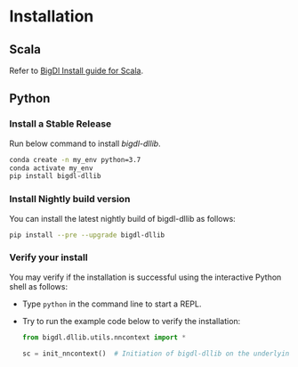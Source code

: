 # Installation


## Scala

Refer to [BigDl Install guide for Scala](../../UserGuide/scala.md).


## Python


### Install a Stable Release

Run below command to install _bigdl-dllib_.

```bash
conda create -n my_env python=3.7
conda activate my_env
pip install bigdl-dllib
```

### Install Nightly build version

You can install the latest nightly build of bigdl-dllib as follows:
```bash
pip install --pre --upgrade bigdl-dllib
```

### Verify your install

You may verify if the installation is successful using the interactive Python shell as follows:

* Type `python` in the command line to start a REPL.
* Try to run the example code below to verify the installation:

  ```python
  from bigdl.dllib.utils.nncontext import *

  sc = init_nncontext()  # Initiation of bigdl-dllib on the underlying cluster.
  ```

